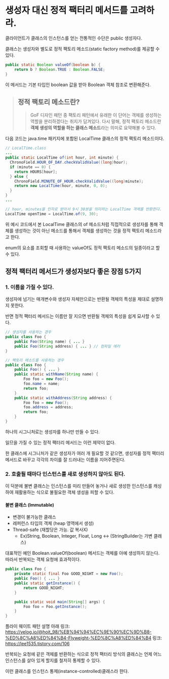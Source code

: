 # 생성자 대신 정적 팩터리 메서드를 고려하라.
클라이언트가 클래스의 인스턴스를 얻는 전통적인 수단은 public 생성자다.

클래스는 생성자와 별도로 정적 팩토리 메소드(static factory method)를 제공할 수 있다.

``` java
public static Boolean valueOf(boolean b) {
    return b ? Boolean.TRUE : Boolean.FALSE;
}
```
이 메서드는 기본 타입인 boolean 값을 받아 Boolean 객체 참조로 변환해준다.

> ## 정적 팩토리 메소드란?
>> GoF 디자인 패턴 중 팩토리 패턴에서 유래한 이 단어는 객체를 생성하는 역할을 분리하겠다는 취지가 담겨있다.
>> 다시 말해, 정적 팩토리 메소드란 **객체 생성의 역할을 하는 클래스 메소드**라는 의미로 요약해볼 수 있다.

다음 코드는 java.time 패키지에 포함된 LocalTime 클래스의 정적 팩토리 메소드이다.
```java
// LocalTime.class
...
public static LocalTime of(int hour, int minute) {
  ChronoField.HOUR_OF_DAY.checkValidValue((long)hour);
  if (minute == 0) {
    return HOURS[hour];
  } else {
    ChronoField.MINUTE_OF_HOUR.checkValidValue((long)minute);
    return new LocalTime(hour, minute, 0, 0);
  }
}
...

// hour, minutes을 인자로 받아서 9시 30분을 의미하는 LocalTime 객체를 반환한다.
LocalTime openTime = LocalTime.of(9, 30);
```
위 예시 코드에서 본 LocalTime 클래스의 of 메소드처럼 직접적으로 생성자를 통해 객체를 생성하는 것이 아닌 메소드를 통해서 객체를 생성하는 것을 정적 팩토리 메소드라고 한다.

enum의 요소를 조회할 때 사용하는 valueOf도 정적 팩토리 메소드의 일종이라고 할 수 있다.

## 정적 팩터리 메서드가 생성자보다 좋은 장점 5가지
### 1. 이름을 가질 수 있다.
생성자에 넘기는 매개변수와 생성자 자체만으로는 반환될 객체의 특성을 제대로 설명하지 못한다.

반면 정적 팩터리 메서드는 이름만 잘 지으면 반환될 객체의 특성을 쉽게 묘사할 수 있다.

```java
// 생성자를 사용하는 경우
public class Foo {
	public Foo(String name) { ... }
	public Foo(String address) { ... } // 컴파일 에러
}

// 팩토리 메소드를 사용하는 경우
public class Foo {
	public Foo() { ... }
	public static withName(String name) { 
		Foo foo = new Foo();
		foo.name = name;
		return foo;
	}
	public static withAddress(String address) { 
		Foo foo = new Foo();
		foo.address = address;
		return foo;
	} 
}
```
하나의 시그니처로는 생성자를 하나만 만들 수 있다.

일므을 가질 수 있는 정적 팩터리 메서드는 이런 제약이 없다. 

한 클래스에 시그니처가 같은 생성자가 여러 개 필요할 것 같으면, 생성자를 정적 팩터리 메서드로 바꾸고 각각의 차이를 잘 드러내는 이름을 지어주면된다.

### 2. 호출될 때마다 인스턴스를 새로 생성하지 않아도 된다.
이 덕분에 불변 클래스는 인스턴스를 미리 만들어 놓거나 새로 생성한 인스턴스를 캐싱하여 재활용하는 식으로 불필요한 객체 생성을 피할 수 있다. 

#### 불변 클래스 (Immutable) 
* 변경이 불가능한 클래스
* 레퍼런스 타입의 객체 (heap 영역에서 생성)
* Thread-safe (재할당은 가능. 값 복사X)
  * Ex)String, Boolean, Integer, Float, Long <-> (StringBuilder는 가변 클래스)

대표적인 예인 Boolean.valueOf(boolean) 메서드는 객체를 아예 생성하지 않는다. 따라서 반복되는 객체 요청에 효과적이다.

```java
public class Foo {
	private static final Foo GOOD_NIGHT = new Foo();
	public Foo() { ... }
	public static getInstance() { 
		return GOOD_NIGHT;
	} 

	public static void main(String[] args) {
		Foo foo = Foo.getInstance();
	}
}
```
플라이 웨이트 패턴 설명 아래
링크: https://velog.io/@hoit_98/%EB%94%94%EC%9E%90%EC%9D%B8-%ED%8C%A8%ED%84%B4-Flyweight-%ED%8C%A8%ED%84%B4
링크: https://lee1535.tistory.com/106

반복되는 요청에 같은 객체를 반환하는 식으로 정적 팩터리 방식의 클래스는 언제 어느 인스턴스를 살아 있게 할지를 철저히 통제할 수 있다.

이런 클래스를 인스턴스 통제(instance-controlled)클래스라 한다.
